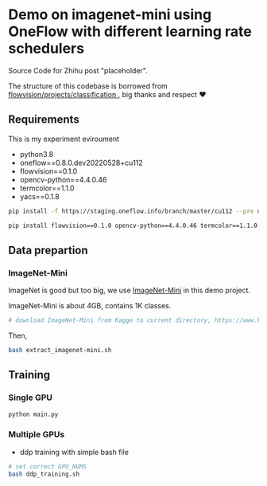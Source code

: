 # Demo on imagenet-mini using **OneFlow** with different learning rate schedulers

Source Code for Zhihu post "placeholder".

The structure of this codebase is borrowed from [flowvision/projects/classification
](https://github.com/Oneflow-Inc/vision/tree/main/projects/classification), big thanks and respect :heart:


## Requirements

This is my experiment eviroument
- python3.8
- oneflow==0.8.0.dev20220528+cu112
- flowvision==0.1.0
- opencv-python==4.4.0.46
- termcolor==1.1.0
- yacs==0.1.8

```bash
pip install -f https://staging.oneflow.info/branch/master/cu112 --pre oneflow

pip install flowvision==0.1.0 opencv-python==4.4.0.46 termcolor==1.1.0 yacs==0.1.8

```



## Data prepartion

### ImageNet-Mini

ImageNet is good but too big, we use [ImageNet-Mini](https://www.kaggle.com/datasets/ifigotin/imagenetmini-1000?resource=download) in this demo project.

ImageNet-Mini is about 4GB, contains 1K classes.

```bash
# download ImageNet-Mini from Kagge to current directory, https://www.kaggle.com/datasets/ifigotin/imagenetmini-1000?resource=download
```

Then,

```bash
bash extract_imagenet-mini.sh
```

## Training

### Single GPU

```bash
python main.py
```

### Multiple GPUs

- ddp training with simple bash file
```bash
# set correct GPU_NUMS
bash ddp_training.sh
```
